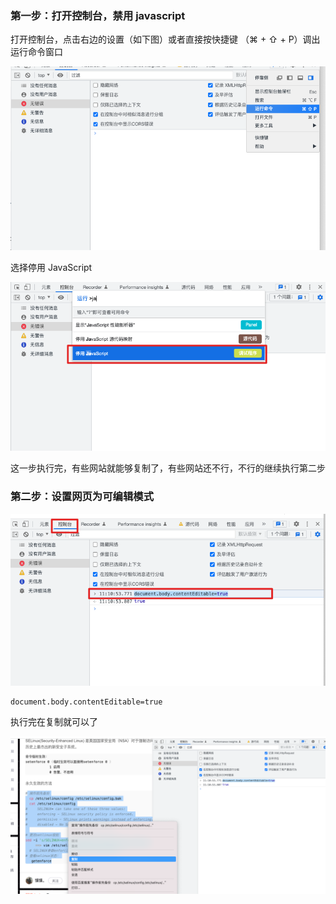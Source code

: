 ### 第一步：打开控制台，禁用 javascript

打开控制台，点击右边的设置（如下图）或者直接按快捷键 （⌘ + ⇧ + P）调出运行命令窗口

![image-20221115110148160](https://raw.githubusercontent.com/mark-public/images/main/2022/202211151101494.png) 


选择停用 JavaScript

![image-20221115111010243](https://raw.githubusercontent.com/mark-public/images/main/2022/202211151110329.png)



这一步执行完，有些网站就能够复制了，有些网站还不行，不行的继续执行第二步



### 第二步：设置网页为可编辑模式

![image-20221115111135668](https://raw.githubusercontent.com/mark-public/images/main/2022/202211151111718.png)

```
document.body.contentEditable=true
```



执行完在复制就可以了

![image-20221115111205779](https://raw.githubusercontent.com/mark-public/images/main/2022/202211151112830.png)









